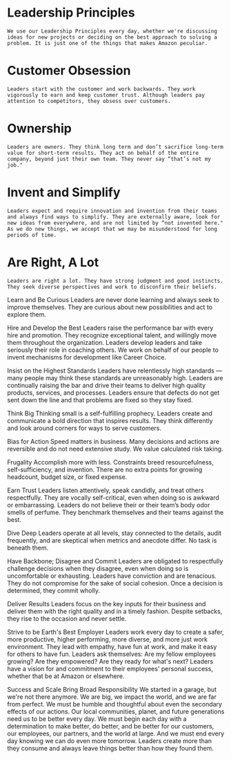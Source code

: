 # Leadership Principles
    We use our Leadership Principles every day, whether we're discussing ideas for new projects or deciding on the best approach to solving a problem. It is just one of the things that makes Amazon peculiar.

# Customer Obsession
    Leaders start with the customer and work backwards. They work vigorously to earn and keep customer trust. Although leaders pay attention to competitors, they obsess over customers.

# Ownership
    Leaders are owners. They think long term and don’t sacrifice long-term value for short-term results. They act on behalf of the entire company, beyond just their own team. They never say “that’s not my job."

# Invent and Simplify
    Leaders expect and require innovation and invention from their teams and always find ways to simplify. They are externally aware, look for new ideas from everywhere, and are not limited by “not invented here." As we do new things, we accept that we may be misunderstood for long periods of time.

# Are Right, A Lot
    Leaders are right a lot. They have strong judgment and good instincts. They seek diverse perspectives and work to disconfirm their beliefs.

Learn and Be Curious
Leaders are never done learning and always seek to improve themselves. They are curious about new possibilities and act to explore them.

Hire and Develop the Best
Leaders raise the performance bar with every hire and promotion. They recognize exceptional talent, and willingly move them throughout the organization. Leaders develop leaders and take seriously their role in coaching others. We work on behalf of our people to invent mechanisms for development like Career Choice.

Insist on the Highest Standards
Leaders have relentlessly high standards — many people may think these standards are unreasonably high. Leaders are continually raising the bar and drive their teams to deliver high quality products, services, and processes. Leaders ensure that defects do not get sent down the line and that problems are fixed so they stay fixed.

Think Big
Thinking small is a self-fulfilling prophecy. Leaders create and communicate a bold direction that inspires results. They think differently and look around corners for ways to serve customers.

Bias for Action
Speed matters in business. Many decisions and actions are reversible and do not need extensive study. We value calculated risk taking. 

Frugality
Accomplish more with less. Constraints breed resourcefulness, self-sufficiency, and invention. There are no extra points for growing headcount, budget size, or fixed expense.

Earn Trust
Leaders listen attentively, speak candidly, and treat others respectfully. They are vocally self-critical, even when doing so is awkward or embarrassing. Leaders do not believe their or their team’s body odor smells of perfume. They benchmark themselves and their teams against the best.

Dive Deep
Leaders operate at all levels, stay connected to the details, audit frequently, and are skeptical when metrics and anecdote differ. No task is beneath them.

Have Backbone; Disagree and Commit
Leaders are obligated to respectfully challenge decisions when they disagree, even when doing so is uncomfortable or exhausting. Leaders have conviction and are tenacious. They do not compromise for the sake of social cohesion. Once a decision is determined, they commit wholly.

Deliver Results
Leaders focus on the key inputs for their business and deliver them with the right quality and in a timely fashion. Despite setbacks, they rise to the occasion and never settle.

Strive to be Earth's Best Employer
Leaders work every day to create a safer, more productive, higher performing, more diverse, and more just work environment. They lead with empathy, have fun at work, and make it easy for others to have fun. Leaders ask themselves: Are my fellow employees growing? Are they empowered? Are they ready for what's next? Leaders have a vision for and commitment to their employees' personal success, whether that be at Amazon or elsewhere.

Success and Scale Bring Broad Responsibility
We started in a garage, but we're not there anymore. We are big, we impact the world, and we are far from perfect. We must be humble and thoughtful about even the secondary effects of our actions. Our local communities, planet, and future generations need us to be better every day. We must begin each day with a determination to make better, do better, and be better for our customers, our employees, our partners, and the world at large. And we must end every day knowing we can do even more tomorrow. Leaders create more than they consume and always leave things better than how they found them.